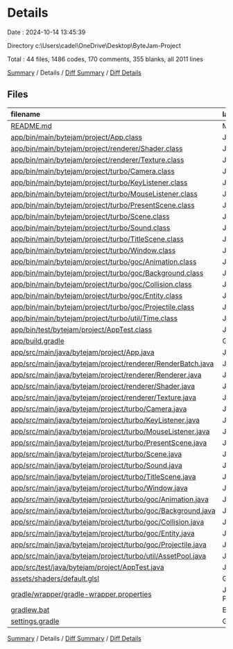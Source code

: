 # Details

Date : 2024-10-14 13:45:39

Directory c:\\Users\\cadel\\OneDrive\\Desktop\\ByteJam-Project

Total : 44 files,  1486 codes, 170 comments, 355 blanks, all 2011 lines

[Summary](results.md) / Details / [Diff Summary](diff.md) / [Diff Details](diff-details.md)

## Files
| filename | language | code | comment | blank | total |
| :--- | :--- | ---: | ---: | ---: | ---: |
| [README.md](/README.md) | Markdown | 1 | 0 | 0 | 1 |
| [app/bin/main/bytejam/project/App.class](/app/bin/main/bytejam/project/App.class) | Java | 9 | 0 | 0 | 9 |
| [app/bin/main/bytejam/project/renderer/Shader.class](/app/bin/main/bytejam/project/renderer/Shader.class) | Java | 68 | 0 | 1 | 69 |
| [app/bin/main/bytejam/project/renderer/Texture.class](/app/bin/main/bytejam/project/renderer/Texture.class) | Java | 38 | 0 | 0 | 38 |
| [app/bin/main/bytejam/project/turbo/Camera.class](/app/bin/main/bytejam/project/turbo/Camera.class) | Java | 18 | 0 | 0 | 18 |
| [app/bin/main/bytejam/project/turbo/KeyListener.class](/app/bin/main/bytejam/project/turbo/KeyListener.class) | Java | 16 | 0 | 0 | 16 |
| [app/bin/main/bytejam/project/turbo/MouseListener.class](/app/bin/main/bytejam/project/turbo/MouseListener.class) | Java | 14 | 0 | 0 | 14 |
| [app/bin/main/bytejam/project/turbo/PresentScene.class](/app/bin/main/bytejam/project/turbo/PresentScene.class) | Java | 13 | 0 | 0 | 13 |
| [app/bin/main/bytejam/project/turbo/Scene.class](/app/bin/main/bytejam/project/turbo/Scene.class) | Java | 8 | 0 | 0 | 8 |
| [app/bin/main/bytejam/project/turbo/Sound.class](/app/bin/main/bytejam/project/turbo/Sound.class) | Java | 10 | 0 | 0 | 10 |
| [app/bin/main/bytejam/project/turbo/TitleScene.class](/app/bin/main/bytejam/project/turbo/TitleScene.class) | Java | 54 | 0 | 1 | 55 |
| [app/bin/main/bytejam/project/turbo/Window.class](/app/bin/main/bytejam/project/turbo/Window.class) | Java | 68 | 0 | 0 | 68 |
| [app/bin/main/bytejam/project/turbo/goc/Animation.class](/app/bin/main/bytejam/project/turbo/goc/Animation.class) | Java | 25 | 0 | 0 | 25 |
| [app/bin/main/bytejam/project/turbo/goc/Background.class](/app/bin/main/bytejam/project/turbo/goc/Background.class) | Java | 19 | 0 | 0 | 19 |
| [app/bin/main/bytejam/project/turbo/goc/Collision.class](/app/bin/main/bytejam/project/turbo/goc/Collision.class) | Java | 13 | 0 | 0 | 13 |
| [app/bin/main/bytejam/project/turbo/goc/Entity.class](/app/bin/main/bytejam/project/turbo/goc/Entity.class) | Java | 41 | 0 | 0 | 41 |
| [app/bin/main/bytejam/project/turbo/goc/Projectile.class](/app/bin/main/bytejam/project/turbo/goc/Projectile.class) | Java | 12 | 0 | 0 | 12 |
| [app/bin/main/bytejam/project/turbo/util/Time.class](/app/bin/main/bytejam/project/turbo/util/Time.class) | Java | 7 | 0 | 0 | 7 |
| [app/bin/test/bytejam/project/AppTest.class](/app/bin/test/bytejam/project/AppTest.class) | Java | 5 | 0 | 0 | 5 |
| [app/build.gradle](/app/build.gradle) | Gradle | 41 | 13 | 13 | 67 |
| [app/src/main/java/bytejam/project/App.java](/app/src/main/java/bytejam/project/App.java) | Java | 8 | 3 | 4 | 15 |
| [app/src/main/java/bytejam/project/renderer/RenderBatch.java](/app/src/main/java/bytejam/project/renderer/RenderBatch.java) | Java | 180 | 41 | 65 | 286 |
| [app/src/main/java/bytejam/project/renderer/Renderer.java](/app/src/main/java/bytejam/project/renderer/Renderer.java) | Java | 49 | 0 | 13 | 62 |
| [app/src/main/java/bytejam/project/renderer/Shader.java](/app/src/main/java/bytejam/project/renderer/Shader.java) | Java | 115 | 18 | 26 | 159 |
| [app/src/main/java/bytejam/project/renderer/Texture.java](/app/src/main/java/bytejam/project/renderer/Texture.java) | Java | 55 | 6 | 14 | 75 |
| [app/src/main/java/bytejam/project/turbo/Camera.java](/app/src/main/java/bytejam/project/turbo/Camera.java) | Java | 33 | 0 | 9 | 42 |
| [app/src/main/java/bytejam/project/turbo/KeyListener.java](/app/src/main/java/bytejam/project/turbo/KeyListener.java) | Java | 25 | 0 | 9 | 34 |
| [app/src/main/java/bytejam/project/turbo/MouseListener.java](/app/src/main/java/bytejam/project/turbo/MouseListener.java) | Java | 60 | 0 | 16 | 76 |
| [app/src/main/java/bytejam/project/turbo/PresentScene.java](/app/src/main/java/bytejam/project/turbo/PresentScene.java) | Java | 10 | 1 | 8 | 19 |
| [app/src/main/java/bytejam/project/turbo/Scene.java](/app/src/main/java/bytejam/project/turbo/Scene.java) | Java | 13 | 2 | 10 | 25 |
| [app/src/main/java/bytejam/project/turbo/Sound.java](/app/src/main/java/bytejam/project/turbo/Sound.java) | Java | 9 | 0 | 6 | 15 |
| [app/src/main/java/bytejam/project/turbo/TitleScene.java](/app/src/main/java/bytejam/project/turbo/TitleScene.java) | Java | 31 | 1 | 12 | 44 |
| [app/src/main/java/bytejam/project/turbo/Window.java](/app/src/main/java/bytejam/project/turbo/Window.java) | Java | 114 | 18 | 37 | 169 |
| [app/src/main/java/bytejam/project/turbo/goc/Animation.java](/app/src/main/java/bytejam/project/turbo/goc/Animation.java) | Java | 37 | 9 | 14 | 60 |
| [app/src/main/java/bytejam/project/turbo/goc/Background.java](/app/src/main/java/bytejam/project/turbo/goc/Background.java) | Java | 15 | 0 | 10 | 25 |
| [app/src/main/java/bytejam/project/turbo/goc/Collision.java](/app/src/main/java/bytejam/project/turbo/goc/Collision.java) | Java | 16 | 0 | 6 | 22 |
| [app/src/main/java/bytejam/project/turbo/goc/Entity.java](/app/src/main/java/bytejam/project/turbo/goc/Entity.java) | Java | 101 | 14 | 28 | 143 |
| [app/src/main/java/bytejam/project/turbo/goc/Projectile.java](/app/src/main/java/bytejam/project/turbo/goc/Projectile.java) | Java | 14 | 0 | 8 | 22 |
| [app/src/main/java/bytejam/project/turbo/util/AssetPool.java](/app/src/main/java/bytejam/project/turbo/util/AssetPool.java) | Java | 31 | 4 | 6 | 41 |
| [app/src/test/java/bytejam/project/AppTest.java](/app/src/test/java/bytejam/project/AppTest.java) | Java | 3 | 3 | 2 | 8 |
| [assets/shaders/default.glsl](/assets/shaders/default.glsl) | GLSL | 34 | 0 | 11 | 45 |
| [gradle/wrapper/gradle-wrapper.properties](/gradle/wrapper/gradle-wrapper.properties) | Java Properties | 7 | 0 | 1 | 8 |
| [gradlew.bat](/gradlew.bat) | Batch | 41 | 30 | 22 | 93 |
| [settings.gradle](/settings.gradle) | Gradle | 5 | 7 | 3 | 15 |

[Summary](results.md) / Details / [Diff Summary](diff.md) / [Diff Details](diff-details.md)